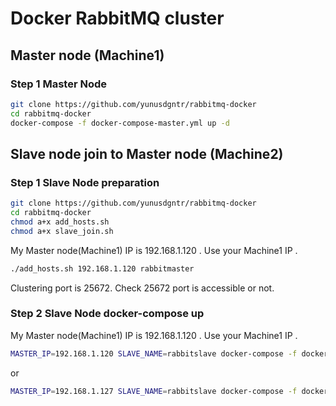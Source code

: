 # Docker RabbitMQ cluster
## Master node (Machine1)

### Step 1 Master Node
```sh
git clone https://github.com/yunusdgntr/rabbitmq-docker
cd rabbitmq-docker
docker-compose -f docker-compose-master.yml up -d
```

## Slave node join to Master node (Machine2)

### Step 1 Slave Node preparation
```sh
git clone https://github.com/yunusdgntr/rabbitmq-docker
cd rabbitmq-docker
chmod a+x add_hosts.sh
chmod a+x slave_join.sh
```
My Master node(Machine1) IP is 192.168.1.120 . Use your Machine1 IP .
```sh
./add_hosts.sh 192.168.1.120 rabbitmaster
```
Clustering port is 25672. Check 25672 port is accessible or not. 

### Step 2 Slave Node docker-compose up
My Master node(Machine1) IP is 192.168.1.120 . Use your Machine1 IP .
```sh
MASTER_IP=192.168.1.120 SLAVE_NAME=rabbitslave docker-compose -f docker-compose-slave.yml run rabbitmq
```
or
```sh
MASTER_IP=192.168.1.127 SLAVE_NAME=rabbitslave docker-compose -f docker-compose-slave.yml up  -d rabbitmq
```
